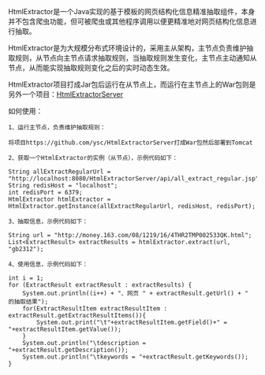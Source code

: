 HtmlExtractor是一个Java实现的基于模板的网页结构化信息精准抽取组件，本身并不包含爬虫功能，但可被爬虫或其他程序调用以便更精准地对网页结构化信息进行抽取。

HtmlExtractor是为大规模分布式环境设计的，采用主从架构，主节点负责维护抽取规则，从节点向主节点请求抽取规则，当抽取规则发生变化，主节点主动通知从节点，从而能实现抽取规则变化之后的实时动态生效。

HtmlExtractor项目打成Jar包后运行在从节点上，而运行在主节点上的War包则是另外一个项目：[HtmlExtractorServer](https://github.com/ysc/HtmlExtractorServer)

如何使用：

    1、运行主节点，负责维护抽取规则：

    将项目https://github.com/ysc/HtmlExtractorServer打成War包然后部署到Tomcat

    2、获取一个HtmlExtractor的实例（从节点），示例代码如下：

    String allExtractRegularUrl = "http://localhost:8080/HtmlExtractorServer/api/all_extract_regular.jsp";
    String redisHost = "localhost";
    int redisPort = 6379;
    HtmlExtractor htmlExtractor = HtmlExtractor.getInstance(allExtractRegularUrl, redisHost, redisPort);

    3、抽取信息，示例代码如下：

    String url = "http://money.163.com/08/1219/16/4THR2TMP002533QK.html";
    List<ExtractResult> extractResults = htmlExtractor.extract(url, "gb2312");

    4、使用信息，示例代码如下：

    int i = 1;
    for (ExtractResult extractResult : extractResults) {
        System.out.println((i++) + "、网页 " + extractResult.getUrl() + " 的抽取结果");
        for(ExtractResultItem extractResultItem : extractResult.getExtractResultItems()){
            System.out.print("\t"+extractResultItem.getField()+" = "+extractResultItem.getValue());              
        }
        System.out.println("\tdescription = "+extractResult.getDescription());
        System.out.println("\tkeywords = "+extractResult.getKeywords());
    }